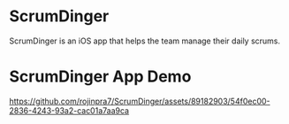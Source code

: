 # ScrumDinger
ScrumDinger is an iOS app that helps the team manage their daily scrums.

# ScrumDinger App Demo



https://github.com/rojinpra7/ScrumDinger/assets/89182903/54f0ec00-2836-4243-93a2-cac01a7aa9ca


